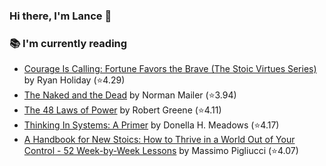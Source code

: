 ### Hi there, I'm Lance 👋

### 📚 I'm currently reading
  <!-- GOODREADS-LIST:START -->
- [Courage Is Calling: Fortune Favors the Brave (The Stoic Virtues Series)](https://www.goodreads.com/review/show/7532930575?utm_medium=api&utm_source=rss) by Ryan Holiday (⭐️4.29)
- [The Naked and the Dead](https://www.goodreads.com/review/show/6982316039?utm_medium=api&utm_source=rss) by Norman Mailer (⭐️3.94)
- [The 48 Laws of Power](https://www.goodreads.com/review/show/5380635273?utm_medium=api&utm_source=rss) by Robert Greene (⭐️4.11)
- [Thinking In Systems: A Primer](https://www.goodreads.com/review/show/3660068239?utm_medium=api&utm_source=rss) by Donella H. Meadows (⭐️4.17)
- [A Handbook for New Stoics: How to Thrive in a World Out of Your Control - 52 Week-by-Week Lessons](https://www.goodreads.com/review/show/3880315152?utm_medium=api&utm_source=rss) by Massimo Pigliucci (⭐️4.07)
<!-- GOODREADS-LIST:END -->

